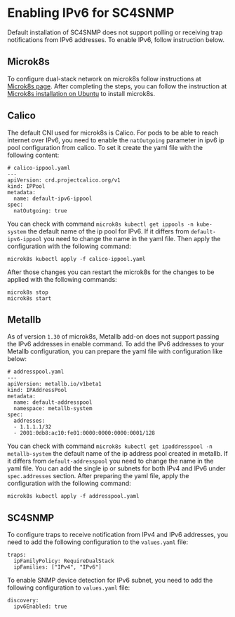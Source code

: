 # Enabling IPv6 for SC4SNMP

Default installation of SC4SNMP does not support polling or receiving trap notifications from IPv6 addresses. To enable IPv6, follow instruction below.

## Microk8s
To configure dual-stack network on microk8s follow instructions at [Microk8s page](https://microk8s.io/docs/how-to-dual-stack).
After completing the steps, you can follow the instruction at [Microk8s installation on Ubuntu](mk8s/k8s-microk8s.md#microk8s-installation-on-ubuntu) 
to install microk8s.

## Calico
The default CNI used for microk8s is Calico. For pods to be able to reach internet over IPv6, you need to enable 
the `natOutgoing` parameter in ipv6 ip pool configuration from calico.
To set it create the yaml file with the following content:
```
# calico-ippool.yaml
---
apiVersion: crd.projectcalico.org/v1
kind: IPPool
metadata:
  name: default-ipv6-ippool
spec:
  natOutgoing: true
```
You can check with command `microk8s kubectl get ippools -n kube-system` the default name of the ip pool for IPv6. 
If it differs from `default-ipv6-ippool` you need to change the name in the yaml file.
Then apply the configuration with the following command:
```
microk8s kubectl apply -f calico-ippool.yaml
```

After those changes you can restart the microk8s for the changes to be applied with the following commands:
```
microk8s stop
microk8s start
```

## Metallb
As of version `1.30` of microk8s, Metallb add-on does not support passing the IPv6 addresses in enable command. To 
add the IPv6 addresses to your Metallb configuration, you can prepare the yaml file with configuration like below:
```
# addresspool.yaml
---
apiVersion: metallb.io/v1beta1
kind: IPAddressPool
metadata:
  name: default-addresspool
  namespace: metallb-system
spec: 
  addresses:
  - 1.1.1.1/32
  - 2001:0db8:ac10:fe01:0000:0000:0000:0001/128
```
You can check with command `microk8s kubectl get ipaddresspool -n metallb-system` the default name of the ip address pool created in metallb. If it differs from `default-addresspool` you need to change the name in the yaml file.
You can add the single ip or subnets for both IPv4 and IPv6 under `spec.addresses` section. After preparing the yaml file, apply the configuration with the following command:
```
microk8s kubectl apply -f addresspool.yaml
```

## SC4SNMP
To configure traps to receive notification from IPv4 and IPv6 addresses, you need to add the following configuration to the `values.yaml` file:
```
traps:
  ipFamilyPolicy: RequireDualStack
  ipFamilies: ["IPv4", "IPv6"]
```
To enable SNMP device detection for IPv6 subnet, you need to add the following configuration to `values.yaml` file:

```
discovery:
  ipv6Enabled: true
```